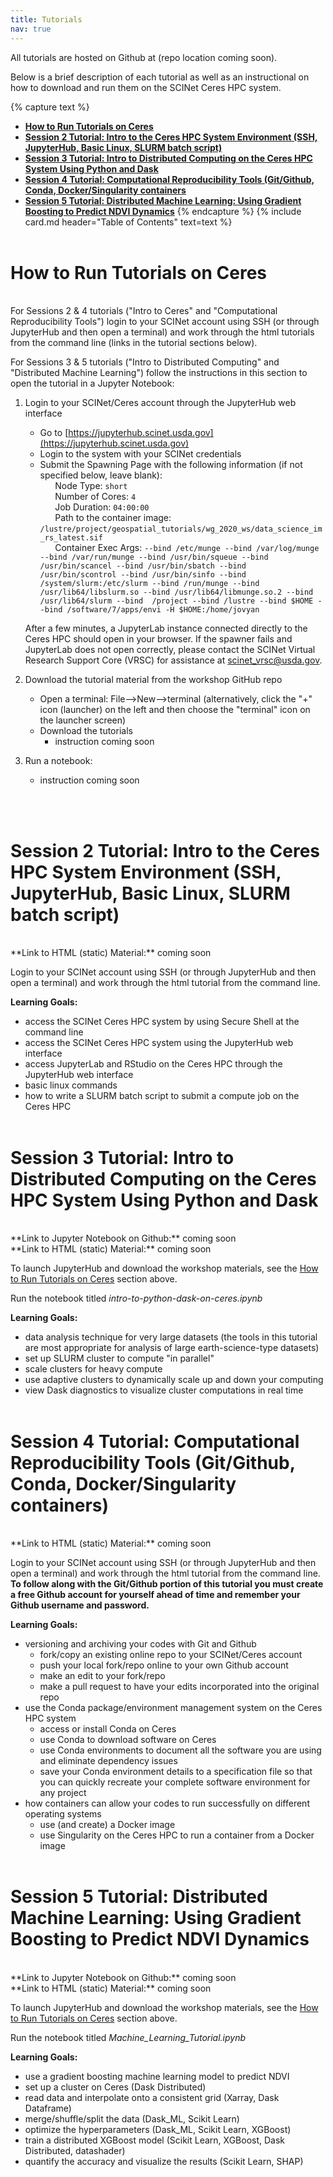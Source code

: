 ```yaml
---
title: Tutorials
nav: true
---
```


All tutorials are hosted on Github at (repo location coming soon). 

Below is a brief description of each tutorial as well as an instructional on how to download and run them on the SCINet Ceres HPC system.

{% capture text %}
* [**How to Run Tutorials on Ceres**](#how-to-run-tutorials-on-ceres)
* [**Session 2 Tutorial: Intro to the Ceres HPC System Environment (SSH, JupyterHub, Basic Linux, SLURM batch script)**](#session-2-tutorial-intro-to-the-ceres-hpc-system-environment-ssh-jupyterhub-basic-linux-slurm-batch-script)
* [**Session 3 Tutorial: Intro to Distributed Computing on the Ceres HPC System Using Python and Dask**](#session-3-tutorial-intro-to-distributed-computing-on-the-ceres-hpc-system-using-python-and-dask) 
* [**Session 4 Tutorial: Computational Reproducibility Tools (Git/Github, Conda, Docker/Singularity containers**](#session-4-tutorial-computational-reproducibility-tools-git-github-conda-docker-singularity-containers) 
* [**Session 5 Tutorial: Distributed Machine Learning: Using Gradient Boosting to Predict NDVI Dynamics**](#session-5-tutorial-distributed-machine-learning-using-gradient-boosting-to-predict-ndvi-dynamics)
{% endcapture %}
{% include card.md header="Table of Contents" text=text %}
<br><br>

# How to Run Tutorials on Ceres
<br>
For Sessions 2 & 4 tutorials ("Intro to Ceres" and "Computational Reproducibility Tools") login to your SCINet account using SSH (or through JupyterHub and then open a terminal) and work through the html tutorials from the command line (links in the tutorial sections below).

For Sessions 3 & 5 tutorials ("Intro to Distributed Computing" and "Distributed Machine Learning") follow the instructions in this section to open the tutorial in a Jupyter Notebook:

1. Login to your SCINet/Ceres account through the JupyterHub web interface
   * Go to [https://jupyterhub.scinet.usda.gov](https://jupyterhub.scinet.usda.gov)
   * Login to the system with your SCINet credentials
   * Submit the Spawning Page with the following information (if not specified below, leave blank):<br>
   &nbsp;&nbsp;&nbsp;&nbsp;&nbsp;&nbsp;Node Type: ```short```<br>
   &nbsp;&nbsp;&nbsp;&nbsp;&nbsp;&nbsp;Number of Cores: ```4```<br>
   &nbsp;&nbsp;&nbsp;&nbsp;&nbsp;&nbsp;Job Duration: ```04:00:00```<br>
   &nbsp;&nbsp;&nbsp;&nbsp;&nbsp;&nbsp;Path to the container image: ```/lustre/project/geospatial_tutorials/wg_2020_ws/data_science_im_rs_latest.sif```<br>
   &nbsp;&nbsp;&nbsp;&nbsp;&nbsp;&nbsp;Container Exec Args: ```--bind /etc/munge --bind /var/log/munge --bind /var/run/munge --bind /usr/bin/squeue --bind /usr/bin/scancel --bind /usr/bin/sbatch --bind /usr/bin/scontrol --bind /usr/bin/sinfo --bind /system/slurm:/etc/slurm --bind /run/munge --bind /usr/lib64/libslurm.so --bind /usr/lib64/libmunge.so.2 --bind /usr/lib64/slurm --bind  /project --bind /lustre --bind $HOME --bind /software/7/apps/envi -H $HOME:/home/jovyan```
   
    After a few minutes, a JupyterLab instance connected directly to the Ceres HPC should open in your browser. If the spawner fails and JupyterLab does not open correctly, please contact the SCINet Virtual Research Support Core (VRSC) for assistance at scinet_vrsc@usda.gov.

2. Download the tutorial material from the workshop GitHub repo
   * Open a terminal: File-->New-->terminal (alternatively, click the "+" icon (launcher) on the left and then choose the "terminal" icon on the launcher screen) 
   * Download the tutorials
      * instruction coming soon 
      <!-- ```bash
      git clone --single-branch https://github.com/kerriegeil/SCINET-GEOSPATIAL-RESEARCH-WG.git
      ```-->
3. Run a notebook:
   * instruction coming soon 
  
<!--
   * You should now see a folder (file system extension on the left hand side of JuputerLab) titled *SCINET-GEOSPATIAL-RESEARCH-WG*.
   * Navigate to ```/SCINET-GEOSPATIAL-RESEARCH-WG/tutorials/```
   * Open the desired tutorial
   * Select the py_geo kernel (upper right corner in the notebook)
   * Execute blocks of script by clicking the "play" icon in the notebook or typing Shift+Enter 
-->
<br><br>

# Session 2 Tutorial: Intro to the Ceres HPC System Environment (SSH, JupyterHub, Basic Linux, SLURM batch script)
<br>
**Link to HTML (static) Material:** coming soon <!--[Session 2 Tutorial](/link-to-tutorial)--><br>

 Login to your SCINet account using SSH (or through JupyterHub and then open a terminal) and work through the html tutorial from the command line.

**Learning Goals:**

- access the SCINet Ceres HPC system by using Secure Shell at the command line
- access the SCINet Ceres HPC system using the JupyterHub web interface
- access JupyterLab and RStudio on the Ceres HPC through the JupyterHub web interface
- basic linux commands
- how to write a SLURM batch script to submit a compute job on the Ceres HPC
<br><br>

# Session 3 Tutorial: Intro to Distributed Computing on the Ceres HPC System Using Python and Dask
<br>
**Link to Jupyter Notebook on Github:** coming soon <br>
**Link to HTML (static) Material:** coming soon <!--[Session 3 Tutorial](/link-to-tutorial)--><br>

To launch JupyterHub and download the workshop materials, see the [How to Run Tutorials on Ceres](#how-to-run-tutorials-on-ceres) section above.

Run the notebook titled *intro-to-python-dask-on-ceres.ipynb*

**Learning Goals:**

- data analysis technique for very large datasets (the tools in this tutorial are most appropriate for analysis of large earth-science-type datasets)
- set up SLURM cluster to compute "in parallel"
- scale clusters for heavy compute
- use adaptive clusters to dynamically scale up and down your computing
- view Dask diagnostics to visualize cluster computations in real time
<br><br>

# Session 4 Tutorial: Computational Reproducibility Tools (Git/Github, Conda, Docker/Singularity containers)
<br>
**Link to HTML (static) Material:** coming soon <!--[Session 4 Tutorial](/link-to-tutorial)--><br>

 Login to your SCINet account using SSH (or through JupyterHub and then open a terminal) and work through the html tutorial from the command line. **To follow along with the Git/Github portion of this tutorial you must create a free Github account for yourself ahead of time and remember your Github username and password.**

**Learning Goals:**

- versioning and archiving your codes with Git and Github
    - fork/copy an existing online repo to your SCINet/Ceres account
    - push your local fork/repo online to your own Github account
    - make an edit to your fork/repo
    - make a pull request to have your edits incorporated into the original repo
- use the Conda package/environment management system on the Ceres HPC system
    - access or install Conda on Ceres
    - use Conda to download software on Ceres
    - use Conda environments to document all the software you are using and eliminate dependency issues
    - save your Conda environment details to a specification file so that you can quickly recreate your complete software environment for any project
- how containers can allow your codes to run successfully on different operating systems
    - use (and create) a Docker image
    - use Singularity on the Ceres HPC to run a container from a Docker image
<br><br>

# Session 5 Tutorial: Distributed Machine Learning: Using Gradient Boosting to Predict NDVI Dynamics
<br>
**Link to Jupyter Notebook on Github:** coming soon <br>
**Link to HTML (static) Material:** coming soon <!--[Session 5 Tutorial](/link-to-tutorial)--><br>

To launch JupyterHub and download the workshop materials, see the [How to Run Tutorials on Ceres](#how-to-run-tutorials-on-ceres) section above.

Run the notebook titled *Machine_Learning_Tutorial.ipynb*

**Learning Goals:**

- use a gradient boosting machine learning model to predict NDVI
- set up a cluster on Ceres (Dask Distributed)
- read data and interpolate onto a consistent grid (Xarray, Dask Dataframe)
- merge/shuffle/split the data (Dask_ML, Scikit Learn)
- optimize the hyperparameters (Dask_ML, Scikit Learn, XGBoost)
- train a distributed XGBoost model (Scikit Learn, XGBoost, Dask Distributed, datashader)
- quantify the accuracy and visualize the results (Scikit Learn, SHAP)
